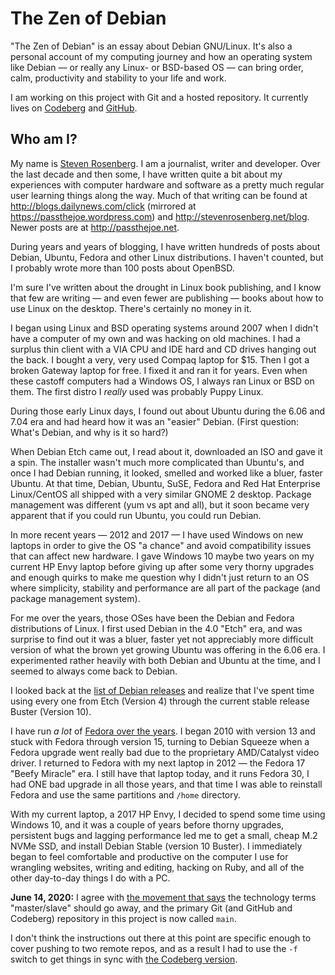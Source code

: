 # The Zen of Debian

"The Zen of Debian" is an essay about Debian GNU/Linux. It's also a personal account of my computing journey and how an operating system like Debian — or really any Linux- or BSD-based OS — can bring order, calm, productivity and stability to your life and work.

I am working on this project with Git and a hosted repository. It currently lives on [Codeberg](https://codeberg.org/passthejoe/zen-of-debian) and [GitHub](https://github.com/passthejoe/zen-of-debian).

## Who am I?

My name is [Steven Rosenberg](http://passthejoe.net). I am a journalist, writer and developer. Over the last decade and then some, I have written quite a bit about my experiences with computer hardware and software as a pretty much regular user learning things along the way. Much of that writing can be found at <http://blogs.dailynews.com/click> (mirrored at <https://passthejoe.wordpress.com>) and <http://stevenrosenberg.net/blog>. Newer posts are at <http://passthejoe.net>.

During years and years of blogging, I have written hundreds of posts about Debian, Ubuntu, Fedora and other Linux distributions. I haven't counted, but I probably wrote more than 100 posts about OpenBSD.

I'm sure I've written about the drought in Linux book publishing, and I know that few are writing — and even fewer are publishing — books about how to use Linux on the desktop. There's certainly no money in it.

I began using Linux and BSD operating systems around 2007 when I didn't have a computer of my own and was hacking on old machines. I had a surplus thin client with a VIA CPU and IDE hard and CD drives hanging out the back. I bought a very, very used Compaq laptop for $15. Then I got a broken Gateway laptop for free. I fixed it and ran it for years. Even when these castoff computers had a Windows OS, I always ran Linux or BSD on them. The first distro I _really_ used was probably Puppy Linux. 

During those early Linux days, I found out about Ubuntu during the 6.06 and 7.04 era and had heard how it was an "easier" Debian. (First question: What's Debian, and why is it so hard?)

When Debian Etch came out, I read about it, downloaded an ISO and gave it a spin. The installer wasn't much more complicated than Ubuntu's, and once I had Debian running, it looked, smelled and worked like a bluer, faster Ubuntu. At that time, Debian, Ubuntu, SuSE, Fedora and Red Hat Enterprise Linux/CentOS all shipped with a very similar GNOME 2 desktop. Package management was different (yum vs apt and all), but it soon became very apparent that if you could run Ubuntu, you could run Debian.

In more recent years — 2012 and 2017 — I have used Windows on new laptops in order to give the OS "a chance" and avoid compatibility issues that can affect new hardware. I gave Windows 10 maybe two years on my current HP Envy laptop before giving up after some very thorny upgrades and enough quirks to make me question why I didn't just return to an OS where simplicity, stability and performance are all part of the package (and package management system).

For me over the years, those OSes have been the Debian and Fedora distributions of Linux. I first used Debian in the 4.0 "Etch" era, and was surprise to find out it was a bluer, faster yet not appreciably more difficult version of what the brown yet growing Ubuntu was offering in the 6.06 era. I experimented rather heavily with both Debian and Ubuntu at the time, and I seemed to always come back to Debian.

I looked back at the [list of Debian releases](https://wiki.debian.org/DebianReleases) and realize that I've spent time using every one from Etch (Version 4) through the current stable release Buster (Version 10).

I have run _a lot_ of [Fedora over the years](https://en.wikipedia.org/wiki/Fedora_version_history). I began 2010 with version 13 and stuck with Fedora through version 15, turning to Debian Squeeze when a Fedora upgrade went really bad due to the proprietary AMD/Catalyst video driver. I returned to Fedora with my next laptop in 2012 — the Fedora 17 "Beefy Miracle" era. I still have that laptop today, and it runs Fedora 30, I had ONE bad upgrade in all those years, and that time I was able to reinstall Fedora and use the same partitions and `/home` directory.  

With my current laptop, a 2017 HP Envy, I decided to spend some time using Windows 10, and it was a couple of years before thorny upgrades, persistent bugs and lagging performance led me to get a small, cheap M.2 NVMe SSD, and install Debian Stable (version 10 Buster). I immediately began to feel comfortable and productive on the computer I use for wrangling websites, writing and editing, hacking on Ruby, and all of the other day-to-day things I do with a PC.  

**June 14, 2020:** I agree with [the movement that says](https://www.zdnet.com/article/github-to-replace-master-with-alternative-term-to-avoid-slavery-references/) the technology terms "master/slave" should go away, and the primary Git (and GitHub and Codeberg) repository in this project is now called `main`.

 I don't think the instructions out there at this point are specific enough to cover pushing to two remote repos, and as a result I had to use the `-f` switch to get things in sync with [the Codeberg version](https://codeberg.org/passthejoe/zen-of-debian).
